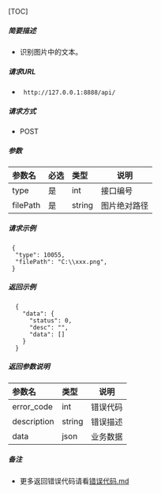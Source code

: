 

[TOC]
    
##### 简要描述

- 识别图片中的文本。

##### 请求URL
- ` http://127.0.0.1:8888/api/`
  
##### 请求方式
- POST 

##### 参数

| 参数名      | 必选 | 类型     | 说明     |   
|:---------|:---|:-------|--------|   
| type     | 是  | int    | 接口编号   |   
| filePath | 是  | string | 图片绝对路径 |   

##### 请求示例

```
 {
  "type": 10055,
  "filePath": "C:\\xxx.png",
 } 
```

##### 返回示例 

``` 
  {
    "data": {
      "status": 0,
      "desc": "",
      "data": []
    }
  }
```

##### 返回参数说明 

| 参数名         | 类型     | 说明   |   
|:------------|:-------|------|   
| error_code  | int    | 错误代码 |   
| description | string | 错误描述 |   
| data        | json   | 业务数据 |   

##### 备注 

- 更多返回错误代码请看[错误代码.md](../错误代码.md)







